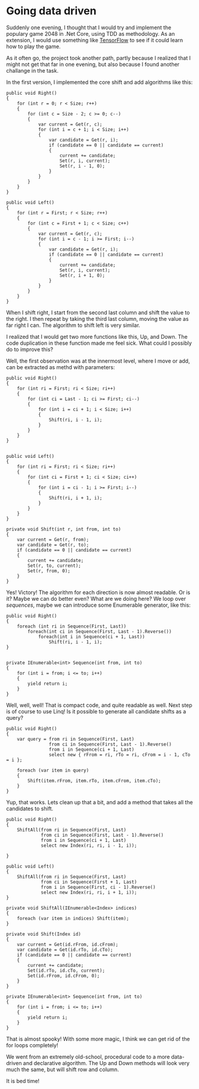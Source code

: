 # Going data driven

Suddenly one evening, I thought that I would try and implement the populary game 2048 in 
.Net Core, using TDD as methodology. As an extension, I would use something like 
[TensorFlow](https://www.tensorflow.org/) to see if it could learn how to play the game.

As it often go, the project took another path, partly because I realized that I might not
get that far in one evening, but also because I found another challange in the task.

In the first version, I implemented the core shift and add algorithms like this:


    public void Right()
    {
        for (int r = 0; r < Size; r++)
        {
            for (int c = Size - 2; c >= 0; c--)
            {
                var current = Get(r, c);
                for (int i = c + 1; i < Size; i++)
                {
                    var candidate = Get(r, i);
                    if (candidate == 0 || candidate == current)
                    {
                        current += candidate;
                        Set(r, i, current);
                        Set(r, i - 1, 0);
                    }
                }
            }
        }
    }

    public void Left()
    {
        for (int r = First; r < Size; r++)
        {
            for (int c = First + 1; c < Size; c++)
            {
                var current = Get(r, c);
                for (int i = c - 1; i >= First; i--)
                {
                    var candidate = Get(r, i);
                    if (candidate == 0 || candidate == current)
                    {
                        current += candidate;
                        Set(r, i, current);
                        Set(r, i + 1, 0);
                    }
                }
            }
        }
    }

When I shift right, I start from the second last column and shift the value to the right.
I then repeat by taking the third last column, moving the value as far right I can.
The algorithm to shift left is very similar.

I realized that I would get two more functions like this, Up, and Down. 
The code duplication in these function made me feel sick. What could I possibly do to improve this?

Well, the first observation was at the innermost level, where I move or add, can be extracted as methd with parameters:


    public void Right()
    {
        for (int ri = First; ri < Size; ri++)
        {
            for (int ci = Last - 1; ci >= First; ci--)
            {
                for (int i = ci + 1; i < Size; i++)
                {
                    Shift(ri, i - 1, i);
                }
            }
        }
    }


    public void Left()
    {
        for (int ri = First; ri < Size; ri++)
        {
            for (int ci = First + 1; ci < Size; ci++)
            {
                for (int i = ci - 1; i >= First; i--)
                {
                    Shift(ri, i + 1, i);
                }
            }
        }
    }

    private void Shift(int r, int from, int to)
    {
        var current = Get(r, from);
        var candidate = Get(r, to);
        if (candidate == 0 || candidate == current)
        {
            current += candidate;
            Set(r, to, current);
            Set(r, from, 0);
        }
    }

Yes! Victory! The algorithm for each direction is now almost readable. Or is it? Maybe we can do better even?
What are we doing here? We loop over *sequences*, maybe we can introduce some Enumerable generator, like this:


    public void Right()
    {
        foreach (int ri in Sequence(First, Last))
            foreach(int ci in Sequence(First, Last - 1).Reverse())
                foreach(int i in Sequence(ci + 1, Last))
                    Shift(ri, i - 1, i);
    }


    private IEnumerable<int> Sequence(int from, int to)
    {
        for (int i = from; i <= to; i++)
        {
            yield return i;
        }
    }


Well, well, well! That is compact code, and quite readable as well. Next step is of course to use Linq!
Is it possible to generate all candidate shifts as a query?

    public void Right()
    {
        var query = from ri in Sequence(First, Last)
                    from ci in Sequence(First, Last - 1).Reverse()
                    from i in Sequence(ci + 1, Last)
                    select new { rFrom = ri, rTo = ri, cFrom = i - 1, cTo = i };

        foreach (var item in query)
        {
            Shift(item.rFrom, item.rTo, item.cFrom, item.cTo);
        }                    
    }

Yup, that works. Lets clean up that a bit, and add a method that takes all the candidates to shift.

    public void Right()
    {
        ShiftAll(from ri in Sequence(First, Last)
                 from ci in Sequence(First, Last - 1).Reverse()
                 from i in Sequence(ci + 1, Last)
                 select new Index(ri, ri, i - 1, i));

    }

    public void Left()
    {
        ShiftAll(from ri in Sequence(First, Last)
                 from ci in Sequence(First + 1, Last)
                 from i in Sequence(First, ci - 1).Reverse()
                 select new Index(ri, ri, i + 1, i));
    }

    private void ShiftAll(IEnumerable<Index> indices)
    {
        foreach (var item in indices) Shift(item);
    }

    private void Shift(Index id)
    {
        var current = Get(id.rFrom, id.cFrom);
        var candidate = Get(id.rTo, id.cTo);
        if (candidate == 0 || candidate == current)
        {
            current += candidate;
            Set(id.rTo, id.cTo, current);
            Set(id.rFrom, id.cFrom, 0);
        }
    }

    private IEnumerable<int> Sequence(int from, int to)
    {
        for (int i = from; i <= to; i++)
        {
            yield return i;
        }
    }

That is almost spooky! With some more magic, I think we can get rid of the for loops completely!

We went from an extremely old-school, procedural code to a more data-driven and declarative algorithm.
The Up and Down methods will look very much the same, but will shift row and column. 

It is bed time!


